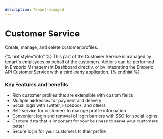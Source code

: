 ```yaml
---
description: Tenant-managed
---
```


# Customer Service

Create, manage, and delete customer profiles.

{% hint style="info" %}
This part of the Customer Service is managed by tenant's employees on behalf of the customers. Actions can be performed in Emporix Management Dashboard directly, or by integrating the Emporix API Customer Service with a third-party application.
{% endhint %}

### Key Features and benefits
* Rich customer profiles that are extensible with custom fields
* Multiple addresses for payment and delivery
* Social login with Twitter, Facebook, and others
* Self-service for customers to manage profile information
* Convenient login and removal of login barriers with SSO for social logins
* Capture data that is important for your business to serve your customers better
* Secure login for your customers to their profile